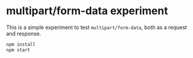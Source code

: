 # multipart/form-data experiment

This is a simple experiment to test `multipart/form-data`, both as a request and response.

```sh
npm install
npm start
```
